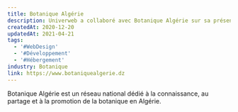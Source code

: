```yaml
---
title: Botanique Algérie
description: Univerweb a collaboré avec Botanique Algérie sur sa présence numérique. Nous avons créé le site web et nous assurons son hébergement.
createdAt: 2020-12-20
updatedAt: 2021-04-21
tags:
  - '#WebDesign'
  - '#Développement'
  - '#Hébergement'
industry: Botanique
link: https://www.botaniquealgerie.dz
---
```


Botanique Algérie est un réseau national dédié à la connaissance, au partage et à la promotion de la botanique en Algérie.

